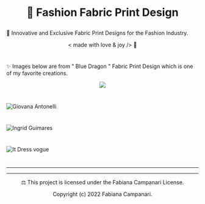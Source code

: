 # <p align="center"> 👗 Fashion Fabric Print Design </p>

🌟 Innovative and Exclusive Fabric Print Designs for the Fashion Industry.  

 <p align="center"> < made with love & joy /> 🤎 </p>
 
 #
 
✨ Images below are from " Blue Dragon " Fabric Print Design which is one of my favorite creations.
 
  <p align="center">
 <img src="https://user-images.githubusercontent.com/113218619/210438695-3090a4d4-d53b-428e-ba6b-c56e44c1105e.jpeg" />
   
 #

![Giovana Antonelli](https://user-images.githubusercontent.com/113218619/210439095-a2dd4a0f-513c-471d-afd7-75fa37701f19.png)
  
#
 
 ![Ingrid Guimares ](https://user-images.githubusercontent.com/113218619/210439254-7d5c75dc-036e-4832-a14c-a7109e1a1613.jpeg)
 
   #
   
   ![It Dress vogue](https://user-images.githubusercontent.com/113218619/210439458-2867ea3d-4c7c-4e5a-93a9-8ccfa2591e9b.jpeg)
 
 #
_______________________________________________________
________________________________________________________________


<p align="center"> ⚖︎ This project is licensed under the Fabiana Campanari License. </p>

<p align="center"> Copyright (c) 2022 Fabiana Campanari. </p>



